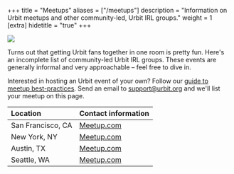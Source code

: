 +++
title = "Meetups"
aliases = ["/meetups"]
description = "Information on Urbit meetups and other community-led, Urbit IRL groups."
weight = 1
[extra]
hidetitle = "true"
+++

<picture>
<source src="https://media.urbit.org/site/meetup.jpg">
<img src="https://media.urbit.org/site/meetup.jpg"/>
</picture>

Turns out that getting Urbit fans together in one room is pretty fun. Here's an incomplete list of community-led Urbit IRL groups. These events are generally informal and very approachable – feel free to dive in.

Interested in hosting an Urbit event of your own? Follow our [guide to meetup best-practices](../hostingameetup). Send an email to [support@urbit.org](mailto:support@urbit.org) and we'll list your meetup on this page.


Location | Contact information
:------------ | :-------------
San Francisco, CA | [Meetup.com](https://www.meetup.com/urbit-sf/)
New York, NY | [Meetup.com](https://www.meetup.com/Urbit-New-York/)
Austin, TX | [Meetup.com](https://www.meetup.com/Urbit-Austin/)
Seattle, WA | [Meetup.com](https://www.meetup.com/urbit-seattle/)
